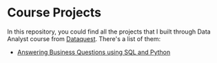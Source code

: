 # Course Projects
In this repository, you could find all the projects that I built through Data Analyst course from [Dataquest](https://www.dataquest.io/). 
There's a list of them:
  - [Answering Business Questions using SQL and Python](https://github.com/DashGz/dataquest-projects/blob/master/AnsBussQuest_SQL/Answering%20Business%20Questions%20using%20SQL.ipynb)
